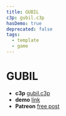 ```yaml
---
title: GUBIL
c3p: gubil.c3p
hasDemo: true
deprecated: false
tags:
  - template
  - game 
---
```

# GUBIL

* **c3p** [gubil.c3p](source/c3p/gubil.c3p)
* **demo** [link](demo)
* **Patreon** [free post](https://www.patreon.com/posts/genetic-hello-48614130)
